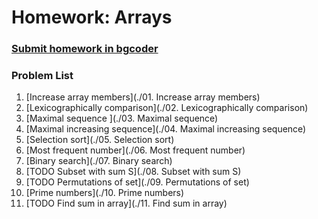 Homework: Arrays
================

### [Submit homework in bgcoder](http://bgcoder.com/Contests/360/JavaScript-Fundamentals-07-Arrays)

### Problem List

1. [Increase array members](./01. Increase array members)
1. [Lexicographically comparison](./02. Lexicographically comparison)
1. [Maximal sequence ](./03. Maximal sequence)
1. [Maximal increasing sequence](./04. Maximal increasing sequence)
1. [Selection sort](./05. Selection sort)
1. [Most frequent number](./06. Most frequent number)
1. [Binary search](./07. Binary search)
1. [TODO Subset with sum S](./08. Subset with sum S)
1. [TODO Permutations of set](./09. Permutations of set) 
1. [Prime numbers](./10. Prime numbers)
1. [TODO Find sum in array](./11. Find sum in array) 
